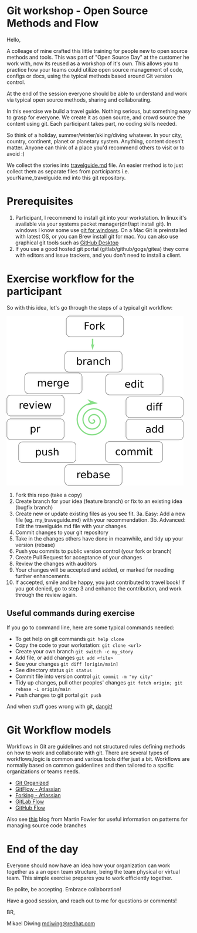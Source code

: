 ﻿# Git workshop - Open Source Methods and Flow

Hello,

A colleage of mine crafted this little training for people new to open source methods and
tools. This was part of "Open Source Day" at the customer he work with, now its reused 
as a workshop of it's own. This allows you to practice how your
teams could utilize open source management of code, configs or docs, using
the typical methods based around Git version control.

At the end of the session everyone should be able to understand and work
via typical open source methods, sharing and collaborating.

In this exercise we build a travel guide. Nothing serious, but something
easy to grasp for everyone. We create it as open source, and crowd source
the content using git. Each participant takes part, no coding skills needed.

So think of a holiday, summer/winter/skiing/diving whatever. In your city,
country, continent, planet or planetary system. Anything, content doesn't
matter. Anyone can think of a place you'd recommend others to visit or
to avoid :)

We collect the stories into [travelguide.md](travelguide.md) file. An easier
method is to just collect them as separate files from participants i.e. yourName_travelguide.md into this
git repository.

# Prerequisites


1. Participant, I recommend to install git into your workstation.
   In linux it's available via your systems packet manager(dnf/apt install git). 
   In windows I know some use [git for windows](https://git-scm.com/download/win). 
   On a Mac Git is preinstalled with latest OS, or you can Brew install git for mac. 
   You can also use graphical git tools such as [GitHub Desktop](https://desktop.github.com/)
2. If you use a good hosted git portal (gitlab/github/gogs/gitea) they come
   with editors and issue trackers, and you don't need to install a client.


# Exercise workflow for the participant

So with this idea, let's go through the steps of a typical git workflow:

![process steps](./pics/steps.png)

1. Fork this repo (take a copy)
2. Create branch for your idea (feature branch) or fix to an existing idea
   (bugfix branch)
3. Create new or update existing files as you see fit.
3a. Easy: Add a new file (eg. my_traveguide.md) with your recommendation.
3b. Advanced: Edit the travelguide.md file with your changes. 
4. Commit changes to your git repository
5. Take in the changes others have done in meanwhile, and tidy up your version
   (rebase)
6. Push you commits to public version control (your fork or branch)
7. Create Pull Request for acceptance of your changes
8. Review the changes with auditors
9. Your changes will be accepted and added, or marked for needing further
   enhancements.
10. If accepted, smile and be happy, you just contributed to travel book!
    If you got denied, go to step 3 and enhance the contribution, and work
    through the review again.

## Useful commands during exercise

If you go to command line, here are some typical commands needed:

* To get help on git commands ```git help clone```
* Copy the code to your workstation: ```git clone <url>```
* Create your own branch ```git switch -c my_story```
* Add file, or add changes ```git add <file>```
* See your changes ```git diff [origin/main]```
* See directory status ```git status```
* Commit file into version control ```git commit -m "my city"```
* Tidy up changes, pull other peoples' changes
  ```git fetch origin; git rebase -i origin/main```
* Push changes to git portal ```git push```

And when stuff goes wrong with git, [dangit!](https://dangitgit.com/)

# Git Workflow models


Workflows in Git are guidelines and not structured rules defining methods on how to work and collaborate with git. 
There are several types of workflows,logic is common and various tools differ just a bit. Workflows are normally based on common 
guidenlines and then tailored to a spcific organizations or teams needs. 

* [Git Organized](https://render.com/blog/git-organized-a-better-git-flow)
* [GitFlow - Atlassian](https://www.atlassian.com/git/tutorials/comparing-workflows/gitflow-workflow)
* [Forking - Atlassian](https://www.atlassian.com/git/tutorials/comparing-workflows/forking-workflow)
* [GitLab Flow](https://docs.gitlab.com/ee/topics/gitlab_flow.html)
* [GitHub Flow](https://docs.github.com/en/get-started/quickstart/github-flow)

Also see [this](https://martinfowler.com/articles/branching-patterns.html) blog from Martin Fowler for useful information 
on patterns for managing source code branches



# End of the day

Everyone should now have an idea how your organization can work together as a
an open team structure, being the team physical or virtual team. This simple
exercise prepares you to work efficiently together.

Be polite, be accepting. Embrace collaboration!

Have a good session, and reach out to me for questions or comments!

BR,

Mikael Diwing
mdiwing@redhat.com
